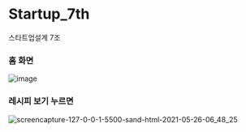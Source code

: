 # Startup_7th
스타트업설계 7조
### 홈 화면
![image](https://user-images.githubusercontent.com/62590913/119572810-4ad0dc00-bdee-11eb-9e2c-d691a0cfa595.png)
### 레시피 보기 누르면
![screencapture-127-0-0-1-5500-sand-html-2021-05-26-06_48_25](https://user-images.githubusercontent.com/62590913/119572882-6936d780-bdee-11eb-9861-d009b3d23edc.png)
